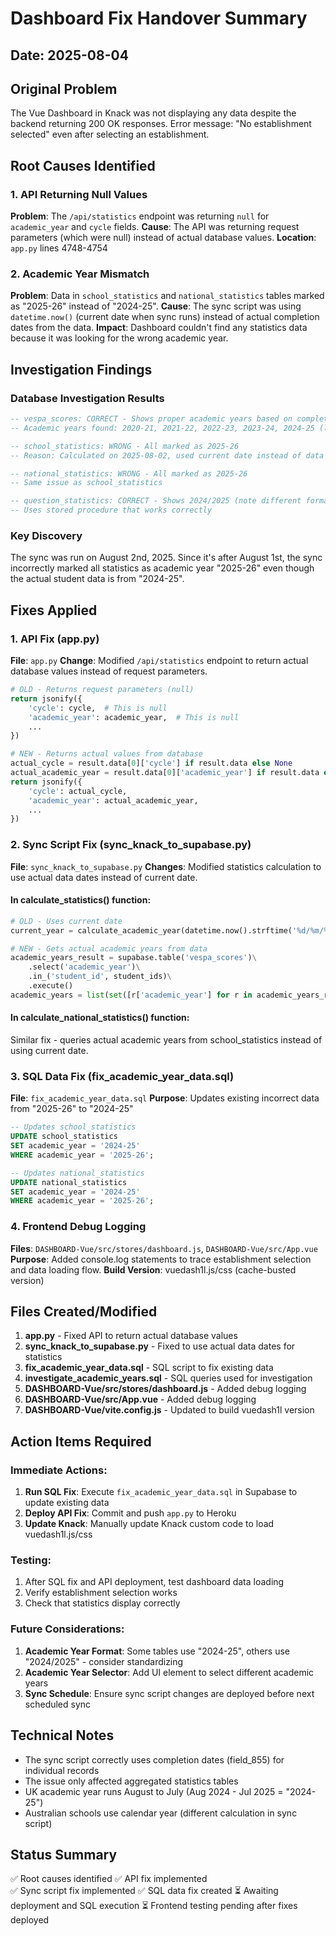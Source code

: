 # Dashboard Fix Handover Summary

## Date: 2025-08-04

## Original Problem
The Vue Dashboard in Knack was not displaying any data despite the backend returning 200 OK responses. Error message: "No establishment selected" even after selecting an establishment.

## Root Causes Identified

### 1. API Returning Null Values
**Problem**: The `/api/statistics` endpoint was returning `null` for `academic_year` and `cycle` fields.
**Cause**: The API was returning request parameters (which were null) instead of actual database values.
**Location**: `app.py` lines 4748-4754

### 2. Academic Year Mismatch
**Problem**: Data in `school_statistics` and `national_statistics` tables marked as "2025-26" instead of "2024-25".
**Cause**: The sync script was using `datetime.now()` (current date when sync runs) instead of actual completion dates from the data.
**Impact**: Dashboard couldn't find any statistics data because it was looking for the wrong academic year.

## Investigation Findings

### Database Investigation Results
```sql
-- vespa_scores: CORRECT - Shows proper academic years based on completion dates
-- Academic years found: 2020-21, 2021-22, 2022-23, 2023-24, 2024-25 (latest)

-- school_statistics: WRONG - All marked as 2025-26
-- Reason: Calculated on 2025-08-02, used current date instead of data dates

-- national_statistics: WRONG - All marked as 2025-26 
-- Same issue as school_statistics

-- question_statistics: CORRECT - Shows 2024/2025 (note different format with slash)
-- Uses stored procedure that works correctly
```

### Key Discovery
The sync was run on August 2nd, 2025. Since it's after August 1st, the sync incorrectly marked all statistics as academic year "2025-26" even though the actual student data is from "2024-25".

## Fixes Applied

### 1. API Fix (app.py)
**File**: `app.py`
**Change**: Modified `/api/statistics` endpoint to return actual database values instead of request parameters.
```python
# OLD - Returns request parameters (null)
return jsonify({
    'cycle': cycle,  # This is null
    'academic_year': academic_year,  # This is null
    ...
})

# NEW - Returns actual values from database
actual_cycle = result.data[0]['cycle'] if result.data else None
actual_academic_year = result.data[0]['academic_year'] if result.data else None
return jsonify({
    'cycle': actual_cycle,
    'academic_year': actual_academic_year,
    ...
})
```

### 2. Sync Script Fix (sync_knack_to_supabase.py)
**File**: `sync_knack_to_supabase.py`
**Changes**: Modified statistics calculation to use actual data dates instead of current date.

#### In calculate_statistics() function:
```python
# OLD - Uses current date
current_year = calculate_academic_year(datetime.now().strftime('%d/%m/%Y'), ...)

# NEW - Gets actual academic years from data
academic_years_result = supabase.table('vespa_scores')\
    .select('academic_year')\
    .in_('student_id', student_ids)\
    .execute()
academic_years = list(set([r['academic_year'] for r in academic_years_result.data]))
```

#### In calculate_national_statistics() function:
Similar fix - queries actual academic years from school_statistics instead of using current date.

### 3. SQL Data Fix (fix_academic_year_data.sql)
**File**: `fix_academic_year_data.sql`
**Purpose**: Updates existing incorrect data from "2025-26" to "2024-25"
```sql
-- Updates school_statistics
UPDATE school_statistics
SET academic_year = '2024-25'
WHERE academic_year = '2025-26';

-- Updates national_statistics  
UPDATE national_statistics
SET academic_year = '2024-25'
WHERE academic_year = '2025-26';
```

### 4. Frontend Debug Logging
**Files**: `DASHBOARD-Vue/src/stores/dashboard.js`, `DASHBOARD-Vue/src/App.vue`
**Purpose**: Added console.log statements to trace establishment selection and data loading flow.
**Build Version**: vuedash1l.js/css (cache-busted version)

## Files Created/Modified

1. **app.py** - Fixed API to return actual database values
2. **sync_knack_to_supabase.py** - Fixed to use actual data dates for statistics
3. **fix_academic_year_data.sql** - SQL script to fix existing data
4. **investigate_academic_years.sql** - SQL queries used for investigation
5. **DASHBOARD-Vue/src/stores/dashboard.js** - Added debug logging
6. **DASHBOARD-Vue/src/App.vue** - Added debug logging
7. **DASHBOARD-Vue/vite.config.js** - Updated to build vuedash1l version

## Action Items Required

### Immediate Actions:
1. **Run SQL Fix**: Execute `fix_academic_year_data.sql` in Supabase to update existing data
2. **Deploy API Fix**: Commit and push `app.py` to Heroku
3. **Update Knack**: Manually update Knack custom code to load vuedash1l.js/css

### Testing:
1. After SQL fix and API deployment, test dashboard data loading
2. Verify establishment selection works
3. Check that statistics display correctly

### Future Considerations:
1. **Academic Year Format**: Some tables use "2024-25", others use "2024/2025" - consider standardizing
2. **Academic Year Selector**: Add UI element to select different academic years
3. **Sync Schedule**: Ensure sync script changes are deployed before next scheduled sync

## Technical Notes

- The sync script correctly uses completion dates (field_855) for individual records
- The issue only affected aggregated statistics tables
- UK academic year runs August to July (Aug 2024 - Jul 2025 = "2024-25")
- Australian schools use calendar year (different calculation in sync script)

## Status Summary

✅ Root causes identified
✅ API fix implemented  
✅ Sync script fix implemented
✅ SQL data fix created
⏳ Awaiting deployment and SQL execution
⏳ Frontend testing pending after fixes deployed